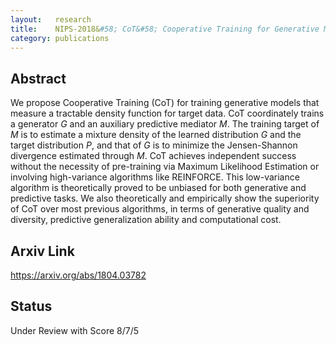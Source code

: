 ```yaml
---
layout:   research
title:    NIPS-2018&#58; CoT&#58; Cooperative Training for Generative Modeling of Discrete Data
category: publications
---
```


## Abstract
We propose Cooperative Training (CoT) for training generative models that
measure a tractable density function for target data. CoT coordinately trains a
generator $G$ and an auxiliary predictive mediator $M$. The training target of
$M$ is to estimate a mixture density of the learned distribution $G$ and the
target distribution $P$, and that of $G$ is to minimize the Jensen-Shannon
divergence estimated through $M$. CoT achieves independent success without the
necessity of pre-training via Maximum Likelihood Estimation or involving
high-variance algorithms like REINFORCE. This low-variance algorithm is
theoretically proved to be unbiased for both generative and predictive tasks.
We also theoretically and empirically show the superiority of CoT over most
previous algorithms, in terms of generative quality and diversity, predictive
generalization ability and computational cost.

## Arxiv Link
<a href="https://arxiv.org/abs/1804.03782">https://arxiv.org/abs/1804.03782</a>

## Status

Under Review with Score 8/7/5

